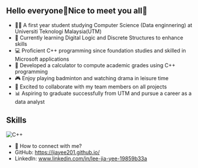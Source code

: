 ## Hello everyone🤗Nice to meet you all🙌

- 👩‍💻 A first year student studying Computer Science (Data enginnering) at Universiti Teknologi Malaysia(UTM)
- 🧐 Currently learning Digital Logic and Discrete Structures to enhance skills
- 💻 Proficient C++ programming since foundation studies and skilled in Microsoft applications
- 📄 Developed a calculator to compute academic grades using C++ programming
- 🎮 Enjoy playing badminton and watching drama in leisure time
- 👯 Excited to collaborate with my team members on all projects
- 📊 Aspiring to graduate successfully from UTM and pursue a career as a data analyst

## Skills
![C++](https://user-images.githubusercontent.com/25181517/192106073-90fffafe-3562-4ff9-a37e-c77a2da0ff58.png)
- 🔗 How to connect with me?
 - GitHub: https://jiayee201.github.io/
 - Linkedln: www.linkedin.com/in/lee-jia-yee-19859b33a
